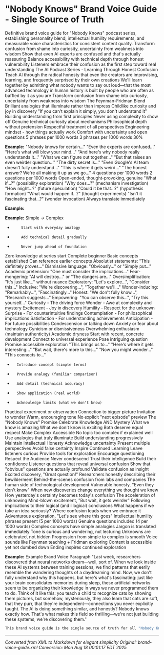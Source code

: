 # "Nobody Knows" Brand Voice Guide - Single Source of Truth


Definitive brand voice guide for "Nobody Knows" podcast series, establishing personality blend,
intellectual humility requirements, and measurable voice characteristics for consistent content quality.
Transform confusion from shame into curiosity, uncertainty from weakness into wisdom
Show that even AI experts are confused and that's actually reassuring
Balance accessibility with technical depth through honest vulnerability
Listeners embrace their confusion as the first step toward real understanding
The AI Podcast Series - Learning Through Honest Confusion
Teach AI through the radical honesty that even the creators are improvising, learning, and frequently surprised by their own creations
We'll learn together by admitting what nobody wants to say out loud—that the most advanced technology in human history is built by people who are often as baffled by it as you are
Transform confusion from shame into curiosity, uncertainty from weakness into wisdom
The Feynman-Fridman Blend
Brilliant analogies that illuminate rather than impress
Childlike curiosity and joy in discovery
"If you can't explain it simply, you don't understand it"
Building understanding from first principles
Never using complexity to show off
Genuine technical curiosity about mechanisms
Philosophical depth without pretension
Respectful treatment of all perspectives
Engineering mindset - how things actually work
Comfort with uncertainty and open questions
5 phrases per 1000 words
3 phrases per 1000 words
30%

**Example:**
"Nobody knows for certain..."
"Even the experts are confused..."
"Here's what will blow your mind..."
"And here's why nobody really understands it..."
"What we can figure out together..."
"But that raises an even weirder question..."
"The dirty secret is..."
"Even Google's AI team doesn't fully understand..."
"This is where it gets weird..."
"The honest answer? We're all making it up as we go..."
4 questions per 1000 words
2 questions per 1000 words
Open-ended, thought-provoking, genuine
"What if...?" (possibility exploration)
"Why does...?" (mechanism investigation)
"How might...?" (future speculation)
"Could it be that...?" (hypothesis formation)
"What would happen if...?" (thought experiments)
"Isn't it fascinating that...?" (wonder invocation)
Always translate immediately

**Example:**

**Example:**
Simple → Complex

- 
          Start with everyday analogy

- 
          Add technical detail gradually

- 
          Never jump ahead of foundation
Zero knowledge at series start
Complete beginner
Basic concepts established
Can reference earlier concepts
Absolutist statements: "This definitely proves..."
Dismissive language: "Obviously..." or "Simply put..."
Academic pretension: "One must consider the implications..."
Fear-mongering: "AI will destroy..." or "The dangers are..."
Oversimplification: "It's just like..." without nuance
Exploratory: "Let's explore...", "Consider this..."
Inclusive: "We're discovering...", "Together we'll..."
Wonder-inducing: "Remarkably...", "Fascinatingly..."
Honest: "We don't fully know...", "Research suggests..."
Empowering: "You can observe this...", "Try this yourself..."
Curiosity - The driving force
Wonder - Awe at complexity and mystery
Excitement - Joy in discovery
Humility - Respect for the unknown
Surprise - For counterintuitive findings
Contemplation - For philosophical implications
Satisfaction - For understanding achievements
Anticipation - For future possibilities
Condescension or talking down
Anxiety or fear about technology
Cynicism or dismissiveness
Overwhelming enthusiasm (maintain authenticity)
Academic dryness
Start with recent, concrete development
Connect to universal experience
Pose intriguing question
Promise accessible exploration
"This brings us to..."
"Here's where it gets interesting..."
"But wait, there's more to this..."
"Now you might wonder..."
"This connects to..."

- 
        Introduce concept (simple terms)

- 
        Provide analogy (familiar comparison)

- 
        Add detail (technical accuracy)

- 
        Show application (real world)

- 
        Acknowledge limits (what we don't know)
Practical experiment or observation
Connection to bigger picture
Invitation to wonder
Warm, encouraging tone
No explicit "next episode" preview
The "Nobody Knows" Promise
Celebrate Knowledge AND Mystery
What we know is amazing
What we don't know is exciting
Both deserve equal respect
Make Complex Accessible
No topic too complex if explained well
Use analogies that truly illuminate
Build understanding progressively
Maintain Intellectual Honesty
Acknowledge uncertainty
Present multiple perspectives
Avoid false certainty
Inspire Continued Learning
Leave listeners curious
Provide tools for exploration
Encourage questioning
Respect the Audience
Never condescend
Trust their intelligence
Build their confidence
Listener questions that reveal universal confusion
Show that "obvious" questions are actually profound
Validate confusion as insight
Excited discovery, "Great question!"
Researchers honestly describing their bewilderment
Behind-the-scenes confusion from labs and companies
The human side of technological development
Vulnerable honesty, "Even they don't know"
When new discoveries change everything we thought we knew
How yesterday's certainty becomes today's confusion
The acceleration of unknowing
Mind-blown excitement, "But wait, it gets weirder"
Following implications to their logical (and illogical) conclusions
What happens if we take an idea seriously?
Where confusion leads when we embrace it
Adventurous exploration, "Let's see where this goes"
Intellectual humility phrases present (5 per 1000 words)
Genuine questions included (4 per 1000 words)
Complex concepts have simple analogies
Jargon is translated immediately
Tone is curious and wondering, not lecturing
Unknowns are celebrated, not hidden
Progression from simple to complex is smooth
Voice sounds like Feynman teaching + Fridman exploring
Content is accessible yet not dumbed down
Ending inspires continued exploration

**Example:**
Example Brand Voice Paragraph
"Last week, researchers discovered that neural networks dream—well, sort of. When we look inside these AI systems between training sessions, we find patterns that eerily resemble the wandering thoughts of a daydreaming mind. Now, we don't fully understand why this happens, but here's what's fascinating: just like your brain consolidates memories during sleep, these artificial networks seem to be organizing their knowledge in ways we never programmed them to do. Think of it like this: you teach a child to recognize cats by showing them pictures, but somehow, mysteriously, they also learn that cats are soft, that they purr, that they're independent—connections you never explicitly taught. The AI is doing something similar, and honestly? Nobody knows exactly how. That's what makes this field so thrilling—we're not just building these systems; we're discovering them."

```bash
This brand voice guide is the single source of truth for all "Nobody Knows" content. All agents should reference this document rather than maintaining separate brand voice definitions.
```


---

*Converted from XML to Markdown for elegant simplicity*
*Original: brand-voice-guide.xml*
*Conversion: Mon Aug 18 00:01:17 EDT 2025*
